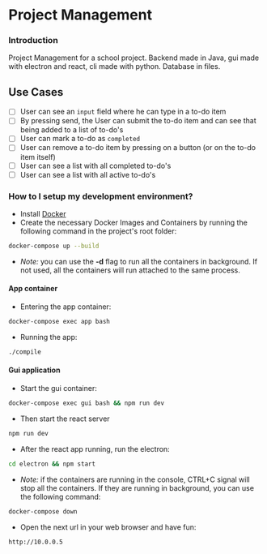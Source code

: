 # Project Management #

### Introduction ###

Project Management for a school project. Backend made in Java, gui made with electron and react, cli made with python. Database in files.

## Use Cases

-   [ ] User can see an `input` field where he can type in a to-do item
-   [ ] By pressing send, the User can submit the to-do item and can see that being added to a list of to-do's
-   [ ] User can mark a to-do as `completed`
-   [ ] User can remove a to-do item by pressing on a button (or on the to-do item itself)
-   [ ] User can see a list with all completed to-do's
-   [ ] User can see a list with all active to-do's

### How to I setup my development environment? ###

* Install [Docker](https://www.docker.com)
* Create the necessary Docker Images and Containers by running the following command in the project's root folder:
```sh
docker-compose up --build
```
* *Note:* you can use the **-d** flag to run all the containers in background. If not used, all the containers will run attached to the same process.

#### App container ####

* Entering the app container:
```sh
docker-compose exec app bash
```

* Running the app:
```sh
./compile
```
#### Gui application ####

* Start the gui container:
```sh
docker-compose exec gui bash && npm run dev
```

* Then start the react server
```sh
npm run dev
```

* After the react app running, run the electron:
```sh
cd electron && npm start
```

* *Note:* if the containers are running in the console, CTRL+C signal will stop all the containers. If they are running in background, you can use the following command:
```sh
docker-compose down
```
* Open the next url in your web browser and have fun:
```
http://10.0.0.5
```